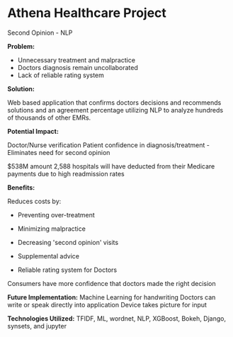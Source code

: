 # Athena Healthcare Project
Second Opinion - NLP

__Problem:__
* Unnecessary treatment and malpractice
* Doctors diagnosis remain uncollaborated
* Lack of reliable rating system

__Solution:__

Web based application that confirms doctors decisions and recommends solutions and an agreement percentage utilizing NLP to analyze hundreds of thousands of other EMRs.


__Potential Impact:__

Doctor/Nurse verification
Patient confidence in diagnosis/treatment
-Eliminates need for second opinion

$538M amount 2,588 hospitals will have deducted from their Medicare payments due to high readmission rates

__Benefits:__

Reduces costs by:
* Preventing over-treatment
* Minimizing malpractice
* Decreasing 'second opinion' visits

* Supplemental advice
* Reliable rating system for Doctors

Consumers have more confidence that doctors made the right decision


__Future Implementation:__
Machine Learning for handwriting
Doctors can write or speak directly into application
Device takes picture for input

__Technologies Utilized:__
TFIDF, ML, wordnet, NLP, XGBoost, Bokeh, Django, synsets, and jupyter

